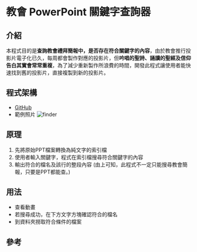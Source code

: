 # 教會 PowerPoint 關鍵字查詢器

## 介紹
本程式目的是**查詢教會禮拜簡報中，是否存在符合關鍵字的內容**，由於教會推行投影片電子化已久，每周都會製作對應的投影片，但**吟唱的聖詩、誦讀的聖經及信仰告白其實會常常重複**，為了減少重新製作所浪費的時間，開發此程式讓使用者能快速找到舊的投影片，直接複製到新的投影片。

## 程式架構
* [GitHub](https://github.com/kuochuwon/PPT_Keyword_Finder)
* 範例照片
  ![finder](https://imgur.com/vqJfAXa.jpg)

## 原理
1. 先將原始PPT檔案轉換為純文字的索引檔
2. 使用者輸入關鍵字，程式在索引檔搜尋符合關鍵字的內容
3. 輸出符合的檔名及該行的整段內容
(由上可知，此程式不一定只能搜尋教會簡報，只要是PPT都能查。)

## 用法
* 查看動畫
* 若搜尋成功，在下方文字方塊確認符合的檔名
* 到資料夾撈取符合條件的檔案


## 參考
